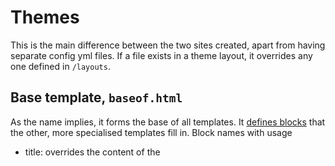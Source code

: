 # Themes

This is the main difference between the two sites created, apart from having separate config yml files.
If a file exists in a theme layout, it overrides any one defined in `/layouts`.

## Base template, `baseof.html`

As the name implies, it forms the base of all templates. It [defines blocks](https://gohugo.io/templates/base/)
that the other, more specialised templates fill in. Block names with usage

* title: overrides the content of the <title> tag
* main: rendering the main content of the page with additional metadata from frontmatter
* scripts: any javascript needed, set at the end of the base template to not block page loading

Every template defining a main block should have an element with `id="main"`, to allow the skip-link defined in the 
base template to link to where actual content begins. This is to allow users of accessibility tools to skip over 
repeating content such as the main menu.